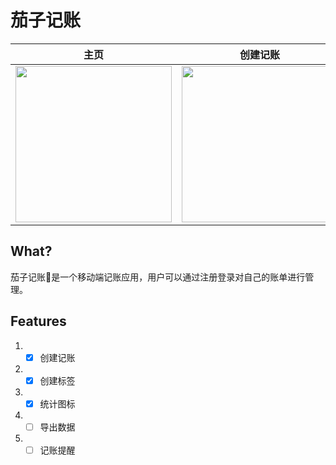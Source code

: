 # 茄子记账

| 主页 | 创建记账 | 统计图表 |
|  --- |  ---    |   ---    |
|<img src="https://s21.ax1x.com/2024/06/26/pkyasPK.png" width="250">|<img src="https://s21.ax1x.com/2024/06/26/pkyay8O.png" width="250">|<img src="https://s21.ax1x.com/2024/06/26/pkya62D.png" width="250">|


## What?
茄子记账🍆是一个移动端记账应用，用户可以通过注册登录对自己的账单进行管理。

## Features
1. - [x] 创建记账
2. - [x] 创建标签
3. - [x] 统计图标
4. - [ ] 导出数据
5. - [ ] 记账提醒